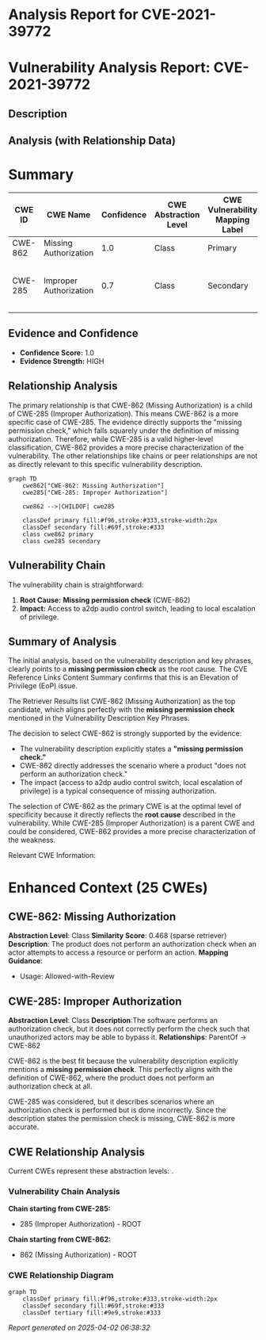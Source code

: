 # Analysis Report for CVE-2021-39772

# Vulnerability Analysis Report: CVE-2021-39772

## Description



## Analysis (with Relationship Data)

# Summary
| CWE ID | CWE Name | Confidence | CWE Abstraction Level | CWE Vulnerability Mapping Label | CWE-Vulnerability Mapping Notes |
|---|---|---|---|---|---|
| CWE-862 | Missing Authorization | 1.0 | Class | Primary | Allowed-with-Review |
| CWE-285 | Improper Authorization | 0.7 | Class | Secondary | Allowed-with-Review, Parent of CWE-862 |

## Evidence and Confidence

*   **Confidence Score:** 1.0
*   **Evidence Strength:** HIGH

## Relationship Analysis
The primary relationship is that CWE-862 (Missing Authorization) is a child of CWE-285 (Improper Authorization). This means CWE-862 is a more specific case of CWE-285. The evidence directly supports the "missing permission check," which falls squarely under the definition of missing authorization. Therefore, while CWE-285 is a valid higher-level classification, CWE-862 provides a more precise characterization of the vulnerability. The other relationships like chains or peer relationships are not as directly relevant to this specific vulnerability description.

```mermaid
graph TD
    cwe862["CWE-862: Missing Authorization"]
    cwe285["CWE-285: Improper Authorization"]

    cwe862 -->|CHILDOF| cwe285

    classDef primary fill:#f96,stroke:#333,stroke-width:2px
    classDef secondary fill:#69f,stroke:#333
    class cwe862 primary
    class cwe285 secondary
```

## Vulnerability Chain
The vulnerability chain is straightforward:
1.  **Root Cause:** **Missing permission check** (CWE-862)
2.  **Impact:** Access to a2dp audio control switch, leading to local escalation of privilege.

## Summary of Analysis
The initial analysis, based on the vulnerability description and key phrases, clearly points to a **missing permission check** as the root cause. The CVE Reference Links Content Summary confirms that this is an Elevation of Privilege (EoP) issue.

The Retriever Results list CWE-862 (Missing Authorization) as the top candidate, which aligns perfectly with the **missing permission check** mentioned in the Vulnerability Description Key Phrases.

The decision to select CWE-862 is strongly supported by the evidence:
*   The vulnerability description explicitly states a **"missing permission check."**
*   CWE-862 directly addresses the scenario where a product "does not perform an authorization check."
*   The impact (access to a2dp audio control switch, local escalation of privilege) is a typical consequence of missing authorization.

The selection of CWE-862 as the primary CWE is at the optimal level of specificity because it directly reflects the **root cause** described in the vulnerability. While CWE-285 (Improper Authorization) is a parent CWE and could be considered, CWE-862 provides a more precise characterization of the weakness.

Relevant CWE Information:

# Enhanced Context (25 CWEs)

## CWE-862: Missing Authorization
**Abstraction Level**: Class
**Similarity Score**: 0.468 (sparse retriever)
**Description**:
The product does not perform an authorization check when an actor attempts to access a resource or perform an action.
**Mapping Guidance**:
- Usage: Allowed-with-Review

## CWE-285: Improper Authorization
**Abstraction Level**: Class
**Description**:The software performs an authorization check, but it does not correctly perform the check such that unauthorized actors may be able to bypass it.
**Relationships**: ParentOf -> CWE-862

CWE-862 is the best fit because the vulnerability description explicitly mentions a **missing permission check**. This perfectly aligns with the definition of CWE-862, where the product does not perform an authorization check at all.

CWE-285 was considered, but it describes scenarios where an authorization check is performed but is done incorrectly. Since the description states the permission check is missing, CWE-862 is more accurate.


## CWE Relationship Analysis

Current CWEs represent these abstraction levels: .


### Vulnerability Chain Analysis

**Chain starting from CWE-285:**
- 285 (Improper Authorization) - ROOT


**Chain starting from CWE-862:**
- 862 (Missing Authorization) - ROOT



### CWE Relationship Diagram

```mermaid
graph TD
    classDef primary fill:#f96,stroke:#333,stroke-width:2px
    classDef secondary fill:#69f,stroke:#333
    classDef tertiary fill:#9e9,stroke:#333
```



*Report generated on 2025-04-02 06:38:32*

